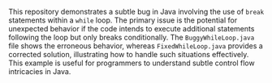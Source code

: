 This repository demonstrates a subtle bug in Java involving the use of `break` statements within a `while` loop.  The primary issue is the potential for unexpected behavior if the code intends to execute additional statements following the loop but only breaks conditionally.  The `BuggyWhileLoop.java` file shows the erroneous behavior, whereas `FixedWhileLoop.java` provides a corrected solution, illustrating how to handle such situations effectively.  This example is useful for programmers to understand subtle control flow intricacies in Java.